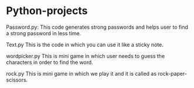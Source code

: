 # Python-projects
Password.py:
  This code generates strong passwords and helps user to find a strong password in less time. 
  
Text.py
  This is the code in which you can use it like a sticky note.
  
wordpicker.py
  This is mini game in which user needs to guess the characters in order to find the word.
  
rock.py
  This is mini game in which we play it and it is called as rock-paper-scissors.
